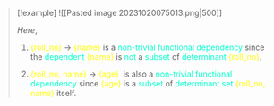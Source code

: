 >[!example] 
> ![[Pasted image 20231020075013.png|500]]
> 
>*Here*,
>
>1. <span style="color:#fffd01">{roll_no}</span> → <span style="color:#fffd01">{name}</span> is a <span style="color:#00ffcc">non-trivial functional dependency</span> since the <span style="color:#00ffcc">dependent <span style="color:#fffd01">{name}</span></span> is <span style="color:#00ffcc">not</span> a <span style="color:#00ffcc">subset</span> of <span style="color:#00ffcc">determinant </span> <span style="color:#fffd01">{roll_no}</span>.
>	
>2. <span style="color:#fffd01">{roll_no, name}</span> → <span style="color:#fffd01">{age}</span>  is also a <span style="color:#00ffcc">non-trivial functional dependency</span> since <span style="color:#fffd01">{age}</span> is a <span style="color:#00ffcc">subset</span> of <span style="color:#00ffcc">determinant set</span> <span style="color:#fffd01">{roll_no, name}</span> itself.

